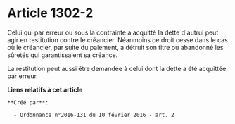 # Article 1302-2

Celui qui par erreur ou sous la contrainte a acquitté la dette d'autrui peut agir en restitution contre le créancier.
Néanmoins ce droit cesse dans le cas où le créancier, par suite du paiement, a détruit son titre ou abandonné les sûretés qui
garantissaient sa créance. 

La restitution peut aussi être demandée à celui dont la dette a été acquittée par erreur.

**Liens relatifs à cet article**

	**Créé par**:

	  - Ordonnance n°2016-131 du 10 février 2016 - art. 2
